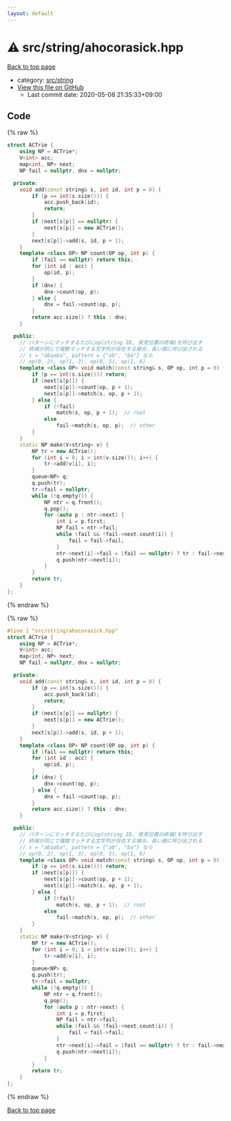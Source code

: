 ```yaml
---
layout: default
---
```


<!-- mathjax config similar to math.stackexchange -->
<script type="text/javascript" async
  src="https://cdnjs.cloudflare.com/ajax/libs/mathjax/2.7.5/MathJax.js?config=TeX-MML-AM_CHTML">
</script>
<script type="text/x-mathjax-config">
  MathJax.Hub.Config({
    TeX: { equationNumbers: { autoNumber: "AMS" }},
    tex2jax: {
      inlineMath: [ ['$','$'] ],
      processEscapes: true
    },
    "HTML-CSS": { matchFontHeight: false },
    displayAlign: "left",
    displayIndent: "2em"
  });
</script>

<script type="text/javascript" src="https://cdnjs.cloudflare.com/ajax/libs/jquery/3.4.1/jquery.min.js"></script>
<script src="https://cdn.jsdelivr.net/npm/jquery-balloon-js@1.1.2/jquery.balloon.min.js" integrity="sha256-ZEYs9VrgAeNuPvs15E39OsyOJaIkXEEt10fzxJ20+2I=" crossorigin="anonymous"></script>
<script type="text/javascript" src="../../../assets/js/copy-button.js"></script>
<link rel="stylesheet" href="../../../assets/css/copy-button.css" />


# :warning: src/string/ahocorasick.hpp

<a href="../../../index.html">Back to top page</a>

* category: <a href="../../../index.html#ec86b6e05e7d09e98d071ea841edf05f">src/string</a>
* <a href="{{ site.github.repository_url }}/blob/master/src/string/ahocorasick.hpp">View this file on GitHub</a>
    - Last commit date: 2020-05-08 21:35:33+09:00




## Code

<a id="unbundled"></a>
{% raw %}
```cpp
struct ACTrie {
    using NP = ACTrie*;
    V<int> acc;
    map<int, NP> next;
    NP fail = nullptr, dnx = nullptr;

  private:
    void add(const string& s, int id, int p = 0) {
        if (p == int(s.size())) {
            acc.push_back(id);
            return;
        }
        if (next[s[p]] == nullptr) {
            next[s[p]] = new ACTrie();
        }
        next[s[p]]->add(s, id, p + 1);
    }
    template <class OP> NP count(OP op, int p) {
        if (fail == nullptr) return this;
        for (int id : acc) {
            op(id, p);
        }
        if (dnx) {
            dnx->count(op, p);
        } else {
            dnx = fail->count(op, p);
        }
        return acc.size() ? this : dnx;
    }

  public:
    // パターンにマッチするたびにop(string ID, 発見位置の終端)を呼び出す
    // 終端が同じで複数マッチする文字列が存在する場合，長い順に呼び出される
    // s = "abaaba", pattern = {"ab", "ba"} なら
    // op(0, 2), op(1, 3), op(0, 5), op(1, 6)
    template <class OP> void match(const string& s, OP op, int p = 0) {
        if (p == int(s.size())) return;
        if (next[s[p]]) {
            next[s[p]]->count(op, p + 1);
            next[s[p]]->match(s, op, p + 1);
        } else {
            if (!fail)
                match(s, op, p + 1);  // root
            else
                fail->match(s, op, p);  // other
        }
    }
    static NP make(V<string> v) {
        NP tr = new ACTrie();
        for (int i = 0; i < int(v.size()); i++) {
            tr->add(v[i], i);
        }
        queue<NP> q;
        q.push(tr);
        tr->fail = nullptr;
        while (!q.empty()) {
            NP ntr = q.front();
            q.pop();
            for (auto p : ntr->next) {
                int i = p.first;
                NP fail = ntr->fail;
                while (fail && !fail->next.count(i)) {
                    fail = fail->fail;
                }
                ntr->next[i]->fail = (fail == nullptr) ? tr : fail->next[i];
                q.push(ntr->next[i]);
            }
        }
        return tr;
    }
};

```
{% endraw %}

<a id="bundled"></a>
{% raw %}
```cpp
#line 1 "src/string/ahocorasick.hpp"
struct ACTrie {
    using NP = ACTrie*;
    V<int> acc;
    map<int, NP> next;
    NP fail = nullptr, dnx = nullptr;

  private:
    void add(const string& s, int id, int p = 0) {
        if (p == int(s.size())) {
            acc.push_back(id);
            return;
        }
        if (next[s[p]] == nullptr) {
            next[s[p]] = new ACTrie();
        }
        next[s[p]]->add(s, id, p + 1);
    }
    template <class OP> NP count(OP op, int p) {
        if (fail == nullptr) return this;
        for (int id : acc) {
            op(id, p);
        }
        if (dnx) {
            dnx->count(op, p);
        } else {
            dnx = fail->count(op, p);
        }
        return acc.size() ? this : dnx;
    }

  public:
    // パターンにマッチするたびにop(string ID, 発見位置の終端)を呼び出す
    // 終端が同じで複数マッチする文字列が存在する場合，長い順に呼び出される
    // s = "abaaba", pattern = {"ab", "ba"} なら
    // op(0, 2), op(1, 3), op(0, 5), op(1, 6)
    template <class OP> void match(const string& s, OP op, int p = 0) {
        if (p == int(s.size())) return;
        if (next[s[p]]) {
            next[s[p]]->count(op, p + 1);
            next[s[p]]->match(s, op, p + 1);
        } else {
            if (!fail)
                match(s, op, p + 1);  // root
            else
                fail->match(s, op, p);  // other
        }
    }
    static NP make(V<string> v) {
        NP tr = new ACTrie();
        for (int i = 0; i < int(v.size()); i++) {
            tr->add(v[i], i);
        }
        queue<NP> q;
        q.push(tr);
        tr->fail = nullptr;
        while (!q.empty()) {
            NP ntr = q.front();
            q.pop();
            for (auto p : ntr->next) {
                int i = p.first;
                NP fail = ntr->fail;
                while (fail && !fail->next.count(i)) {
                    fail = fail->fail;
                }
                ntr->next[i]->fail = (fail == nullptr) ? tr : fail->next[i];
                q.push(ntr->next[i]);
            }
        }
        return tr;
    }
};

```
{% endraw %}

<a href="../../../index.html">Back to top page</a>

